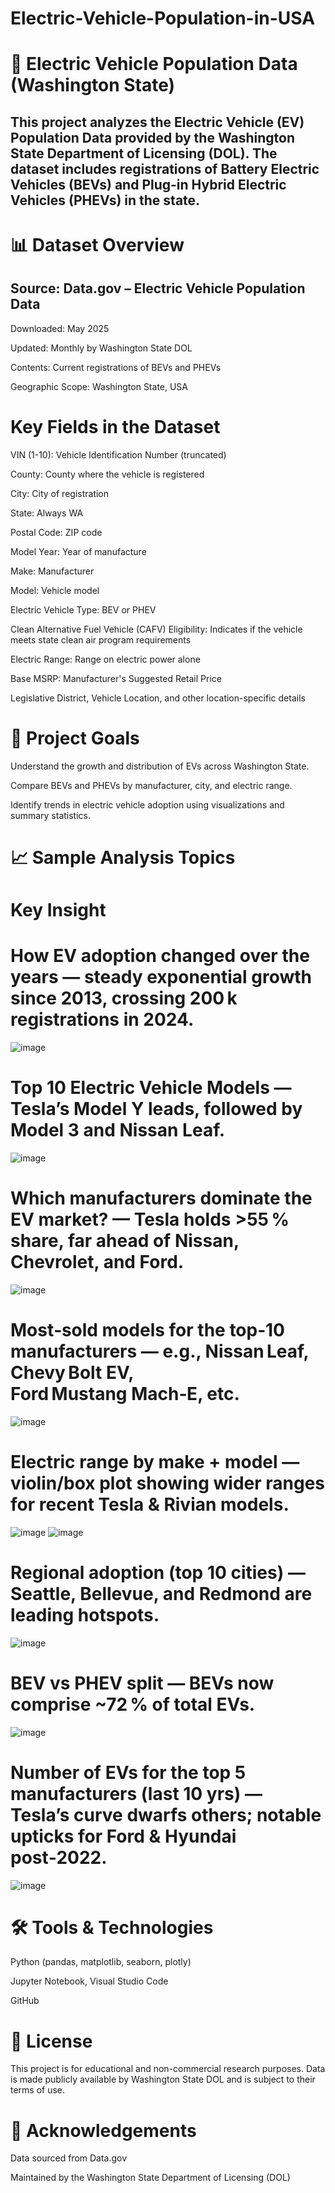 # Electric-Vehicle-Population-in-USA
# 🚗 Electric Vehicle Population Data (Washington State)
## This project analyzes the Electric Vehicle (EV) Population Data provided by the Washington State Department of Licensing (DOL). The dataset includes registrations of Battery Electric Vehicles (BEVs) and Plug-in Hybrid Electric Vehicles (PHEVs) in the state.

# 📊 Dataset Overview
## Source: Data.gov – Electric Vehicle Population Data

Downloaded: May 2025

Updated: Monthly by Washington State DOL

Contents: Current registrations of BEVs and PHEVs

Geographic Scope: Washington State, USA

# Key Fields in the Dataset

VIN (1-10): Vehicle Identification Number (truncated)

County: County where the vehicle is registered

City: City of registration

State: Always WA

Postal Code: ZIP code

Model Year: Year of manufacture

Make: Manufacturer

Model: Vehicle model

Electric Vehicle Type: BEV or PHEV

Clean Alternative Fuel Vehicle (CAFV) Eligibility: Indicates if the vehicle meets state clean air program requirements

Electric Range: Range on electric power alone

Base MSRP: Manufacturer's Suggested Retail Price

Legislative District, Vehicle Location, and other location-specific details

# 🧠 Project Goals
Understand the growth and distribution of EVs across Washington State.

Compare BEVs and PHEVs by manufacturer, city, and electric range.

Identify trends in electric vehicle adoption using visualizations and summary statistics.
# 📈 Sample Analysis Topics
# Key Insight

# How EV adoption changed over the years — steady exponential growth since 2013, crossing 200 k registrations in 2024.


![image](https://github.com/user-attachments/assets/b0f564e1-7c0b-400d-bc4f-a3ff7bc335ae)


# Top 10 Electric Vehicle Models — Tesla’s Model Y leads, followed by Model 3 and Nissan Leaf.

![image](https://github.com/user-attachments/assets/89d37606-8a0c-4f8a-9638-f57aa98e0581)

# Which manufacturers dominate the EV market? — Tesla holds >55 % share, far ahead of Nissan, Chevrolet, and Ford.
![image](https://github.com/user-attachments/assets/cd84e515-0b68-44ae-a0f3-36354354410b)


# Most‑sold models for the top‑10 manufacturers — e.g., Nissan Leaf, Chevy Bolt EV, Ford Mustang Mach‑E, etc.

![image](https://github.com/user-attachments/assets/4c6cdba4-d7cb-48c4-ac97-515071775462)


# Electric range by make + model — violin/box plot showing wider ranges for recent Tesla & Rivian models.

![image](https://github.com/user-attachments/assets/c8d5658f-2ae3-42ac-b1de-a4a8efd6d3c1)
![image](https://github.com/user-attachments/assets/bda92e6c-81a4-4181-830c-c7935be2b2f6)


# Regional adoption (top 10 cities) — Seattle, Bellevue, and Redmond are leading hotspots.

![image](https://github.com/user-attachments/assets/2d4bdb62-c8c8-4575-93b7-feca071553af)


# BEV vs PHEV split — BEVs now comprise ~72 % of total EVs.

![image](https://github.com/user-attachments/assets/b8f7ea77-97c4-4ab9-8592-d60a397771ce)


# Number of EVs for the top 5 manufacturers (last 10 yrs) — Tesla’s curve dwarfs others; notable upticks for Ford & Hyundai post‑2022.
![image](https://github.com/user-attachments/assets/768a0987-2239-4d8e-8547-7aea6c8ed9b4)

# 🛠️ Tools & Technologies
Python (pandas, matplotlib, seaborn, plotly)

Jupyter Notebook, Visual Studio Code

GitHub

# 📃 License
This project is for educational and non-commercial research purposes. Data is made publicly available by Washington State DOL and is subject to their terms of use.

# 🙌 Acknowledgements
Data sourced from Data.gov

Maintained by the Washington State Department of Licensing (DOL)

